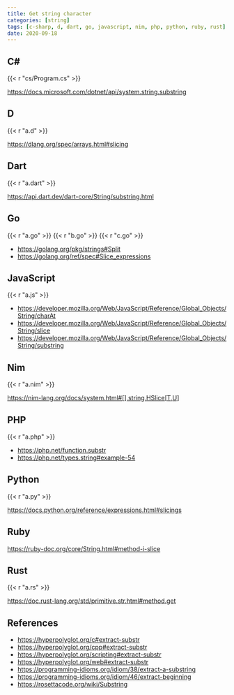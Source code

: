 ```yaml
---
title: Get string character
categories: [string]
tags: [c-sharp, d, dart, go, javascript, nim, php, python, ruby, rust]
date: 2020-09-18
---
```


## C#

{{< r "cs/Program.cs" >}}

<https://docs.microsoft.com/dotnet/api/system.string.substring>

## D

{{< r "a.d" >}}

<https://dlang.org/spec/arrays.html#slicing>

## Dart

{{< r "a.dart" >}}

<https://api.dart.dev/dart-core/String/substring.html>

## Go

{{< r "a.go" >}}
{{< r "b.go" >}}
{{< r "c.go" >}}

- <https://golang.org/pkg/strings#Split>
- <https://golang.org/ref/spec#Slice_expressions>

## JavaScript

{{< r "a.js" >}}

- <https://developer.mozilla.org/Web/JavaScript/Reference/Global_Objects/String/charAt>
- <https://developer.mozilla.org/Web/JavaScript/Reference/Global_Objects/String/slice>
- <https://developer.mozilla.org/Web/JavaScript/Reference/Global_Objects/String/substring>

## Nim

{{< r "a.nim" >}}

<https://nim-lang.org/docs/system.html#[],string,HSlice[T,U]>

## PHP

{{< r "a.php" >}}

- <https://php.net/function.substr>
- <https://php.net/types.string#example-54>

## Python

{{< r "a.py" >}}

<https://docs.python.org/reference/expressions.html#slicings>

## Ruby

<https://ruby-doc.org/core/String.html#method-i-slice>

## Rust

{{< r "a.rs" >}}

<https://doc.rust-lang.org/std/primitive.str.html#method.get>

## References

- <https://hyperpolyglot.org/c#extract-substr>
- <https://hyperpolyglot.org/cpp#extract-substr>
- <https://hyperpolyglot.org/scripting#extract-substr>
- <https://hyperpolyglot.org/web#extract-substr>
- <https://programming-idioms.org/idiom/38/extract-a-substring>
- <https://programming-idioms.org/idiom/46/extract-beginning>
- <https://rosettacode.org/wiki/Substring>
